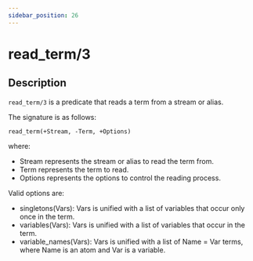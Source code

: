 ```yaml
---
sidebar_position: 26
---
```

[//]: # (This file is auto-generated. Please do not modify it yourself.)

# read_term/3

## Description

`read_term/3` is a predicate that reads a term from a stream or alias.

The signature is as follows:

```text
read_term(+Stream, -Term, +Options)
```

where:

- Stream represents the stream or alias to read the term from.
- Term represents the term to read.
- Options represents the options to control the reading process.

Valid options are:

- singletons\(Vars\): Vars is unified with a list of variables that occur only once in the term.
- variables\(Vars\): Vars is unified with a list of variables that occur in the term.
- variable\_names\(Vars\): Vars is unified with a list of Name = Var terms, where Name is an atom and Var is a variable.
